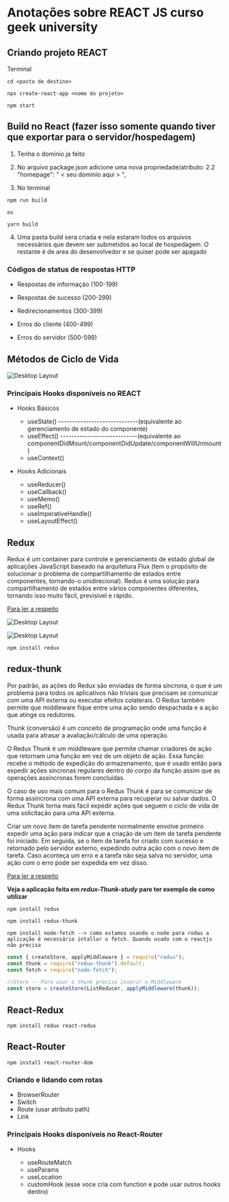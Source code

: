 # Anotações sobre REACT JS curso geek university

## Criando projeto REACT

Terminal

```
cd <pasta de destino>

npx create-react-app <nome do projeto>

npm start
```

## Build no React (fazer isso somente quando tiver que exportar para o servidor/hospedagem)

1. Tenha o domínio ja feito

2. No arquivo package.json adicione uma nova propriedade/atributo:
   2.2 "homepage": " < seu dominio aqui > ",

3. No terminal

```terminal
npm run build

ou

yarn build
```

4. Uma pasta build sera criada e nela estaram todos os arquivos necessários que devem ser submetidos ao local de hospedagem. O restante é de area do desenvolvedor e se quiser pode ser apagado

### Códigos de status de respostas HTTP

-   Respostas de informação (100-199)

-   Respostas de sucesso (200-299)

-   Redirecionamentos (300-399)

-   Erros do cliente (400-499)

-   Erros do servidor (500-599)

## Métodos de Ciclo de Vida

![Desktop Layout](https://github.com/pedrogutierresbr/reactjs-curso-progbr/blob/main/1.imagesToReadme/Diagrama+do+Ciclo+de+Vida.png?raw=true)

### Principais Hooks disponíveis no REACT

-   Hooks Básicos

    -   useState() -----------------------------(equivalente ao gerenciamento de estado do componente)
    -   useEffect() ----------------------------(equivalente ao componentDidMount/componentDidUpdate/componentWillUnmount)
    -   useContext()

-   Hooks Adicionais
    -   useReducer()
    -   useCallback()
    -   useMemo()
    -   useRef()
    -   useImperativeHandle()
    -   useLayoutEffect()

## Redux

Redux é um container para controle e gerenciamento de estado global de aplicações JavaScript baseado na arquitetura Flux (tem o propósito de solucionar o problema de compartilhamento de estados entre componentes, tornando-o unidirecional). Redux é uma solução para compartilhamento de estados entre vários componentes diferentes, tornando isso muito fácil, previsível e rápido.

[Para ler a respeito](https://blog.geekhunter.com.br/redux-um-tutorial-pratico-e-simples/)

![Desktop Layout](https://github.com/pedrogutierresbr/reactjs-curso-progbr/blob/main/1.imagesToReadme/problem-solution-redux.png?raw=true)

![Desktop Layout](https://github.com/pedrogutierresbr/reactjs-curso-progbr/blob/main/1.imagesToReadme/redux_flow.jpg?raw=true)

```terminal
npm install redux
```

## redux-thunk

Por padrão, as ações do Redux são enviadas de forma síncrona, o que é um problema para todos os aplicativos não triviais que precisam se comunicar com uma API externa ou executar efeitos colaterais. O Redux também permite que middleware fique entre uma ação sendo despachada e a ação que atinge os redutores.

Thunk (conversão) é um conceito de programação onde uma função é usada para atrasar a avaliação/cálculo de uma operação.

O Redux Thunk é um middleware que permite chamar criadores de ação que retornam uma função em vez de um objeto de ação. Essa função recebe o método de expedição do armazenamento, que é usado então para expedir ações síncronas regulares dentro do corpo da função assim que as operações assíncronas forem concluídas.

O caso de uso mais comum para o Redux Thunk é para se comunicar de forma assíncrona com uma API externa para recuperar ou salvar dados. O Redux Thunk torna mais fácil expedir ações que seguem o ciclo de vida de uma solicitação para uma API externa.

Criar um novo item de tarefa pendente normalmente envolve primeiro expedir uma ação para indicar que a criação de um item de tarefa pendente foi iniciado. Em seguida, se o item de tarefa for criado com sucesso e retornado pelo servidor externo, expedindo outra ação com o novo item de tarefa. Caso aconteça um erro e a tarefa não seja salva no servidor, uma ação com o erro pode ser expedida em vez disso.

[Para ler a respeito](https://www.digitalocean.com/community/tutorials/redux-redux-thunk-pt)

**Veja a aplicação feita em _redux-Thunk-study_ pare ter exemplo de como utilizar**

```terminal
npm install redux

npm install redux-thunk

npm install node-fetch --> como estamos usando o node para rodas a aplicação é necessário intallar o fetch. Quando usado com o reactjs não precisa
```

```javascript
const { createStore, applyMiddleware } = require("redux");
const thunk = require("redux-thunk").default;
const fetch = require("node-fetch");

//Store -- Para usar o thunk precisa inserir o Middleware
const store = createStore(ListReducer, applyMiddleware(thunk));
```

## React-Redux

```terminal
npm install redux react-redux
```

## React-Router

```terminal
npm install react-router-dom
```

### Criando e lidando com rotas

-   BrowserRouter
-   Switch
-   Route (usar atributo path)
-   Link

### Principais Hooks disponíveis no React-Router

-   Hooks

    -   useRouteMatch
    -   useParams
    -   useLocation
    -   customHook (esse voce cria com function e pode usar outros hooks dentro)
